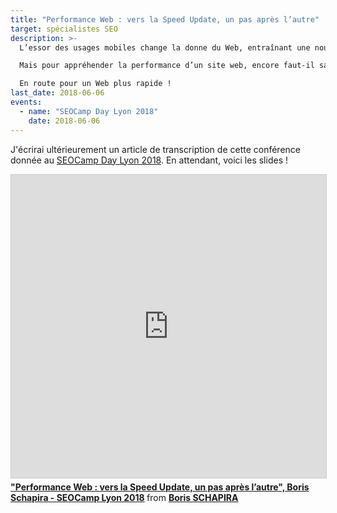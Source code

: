 ```yaml
---
title: "Performance Web : vers la Speed Update, un pas après l’autre"
target: spécialistes SEO
description: >-
  L’essor des usages mobiles change la donne du Web, entraînant une nouvel intérêt pour l’optimisation de l’expérience utilisateur, à commencer par la Performance Web. Google multiplie les expérimentations sur ce sujet-clé pour l’entreprise, au risque de souffler un vent de panique sur le marché.

  Mais pour appréhender la performance d’un site web, encore faut-il savoir quels indicateurs collecter, comment les interpréter et surtout comment les améliorer. Nous verrons également ensemble comment cette petite révolution va nécessiter, comme dans le reste de l’activité SEO, de l’agilité, de la veille, et une vraie volonté d’expérimentation.

  En route pour un Web plus rapide !
last_date: 2018-06-06
events: 
  - name: "SEOCamp Day Lyon 2018"
    date: 2018-06-06
---
```


J'écrirai ultérieurement un article de transcription de cette conférence donnée au [SEOCamp Day Lyon 2018](https://www.seo-camp.org/evenement/seo-campus-lyon-2018/). En attendant, voici les slides !

<iframe src="https://www.slideshare.net/slideshow/embed_code/key/uDzgZ1BUv9htEh" width="595" height="485" frameborder="0" marginwidth="0" marginheight="0" scrolling="no" style="border:1px solid #CCC; border-width:1px; margin-bottom:5px; max-width: 100%;" allowfullscreen> </iframe> <div style="margin-bottom:5px"> <strong> <a href="//www.slideshare.net/bschapira/performance-web-vers-la-speed-update-un-pas-aprs-lautre-boris-schapira-seocamp-lyon-2018" title="&quot;Performance Web : vers la Speed Update, un pas après l’autre&quot;, Boris Schapira - SEOCamp Lyon 2018" target="_blank">&quot;Performance Web : vers la Speed Update, un pas après l’autre&quot;, Boris Schapira - SEOCamp Lyon 2018</a> </strong> from <strong><a href="https://www.slideshare.net/bschapira" target="_blank">Boris SCHAPIRA</a></strong> </div>